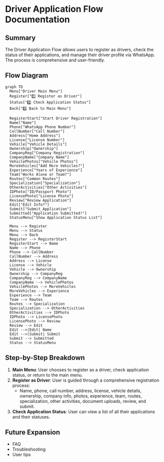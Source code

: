 # Driver Application Flow Documentation

## Summary

The Driver Application Flow allows users to register as drivers, check the status of their applications, and manage their driver profile via WhatsApp. The process is comprehensive and user-friendly.

## Flow Diagram

```mermaid
graph TD
  Menu["Driver Main Menu"]
  Register["1️⃣ Register as Driver"]
  Status["2️⃣ Check Application Status"]
  Back["3️⃣ Back to Main Menu"]

  RegisterStart["Start Driver Registration"]
  Name["Name"]
  Phone["WhatsApp Phone Number"]
  CallNumber["Call Number"]
  Address["Home Address"]
  License["License Number"]
  Vehicle["Vehicle Details"]
  Ownership["Ownership"]
  CompanyReg["Company Registration"]
  CompanyName["Company Name"]
  VehiclePhotos["Vehicle Photos"]
  MoreVehicles["Add More Vehicles?"]
  Experience["Years of Experience"]
  Team["Works Alone or Team?"]
  Routes["Common Routes"]
  Specialization["Specialization"]
  OtherActivities["Other Activities"]
  IDPhoto["ID/Passport Photo"]
  LicensePhoto["License Photo"]
  Review["Review Application"]
  Edit["Edit Info?"]
  Submit["Submit Application"]
  Submitted["Application Submitted!"]
  StatusMenu["Show Application Status List"]

  Menu --> Register
  Menu --> Status
  Menu --> Back
  Register --> RegisterStart
  RegisterStart --> Name
  Name --> Phone
  Phone --> CallNumber
  CallNumber --> Address
  Address --> License
  License --> Vehicle
  Vehicle --> Ownership
  Ownership --> CompanyReg
  CompanyReg --> CompanyName
  CompanyName --> VehiclePhotos
  VehiclePhotos --> MoreVehicles
  MoreVehicles --> Experience
  Experience --> Team
  Team --> Routes
  Routes --> Specialization
  Specialization --> OtherActivities
  OtherActivities --> IDPhoto
  IDPhoto --> LicensePhoto
  LicensePhoto --> Review
  Review --> Edit
  Edit -->|Edit| Name
  Edit -->|Submit| Submit
  Submit --> Submitted
  Status --> StatusMenu
```

## Step-by-Step Breakdown

1. **Main Menu**: User chooses to register as a driver, check application status, or return to the main menu.
2. **Register as Driver**: User is guided through a comprehensive registration process:
   - Name, phone, call number, address, license, vehicle details, ownership, company info, photos, experience, team, routes, specialization, other activities, document uploads, review, and submit.
3. **Check Application Status**: User can view a list of all their applications and their statuses.

## Future Expansion

- FAQ
- Troubleshooting
- User tips
